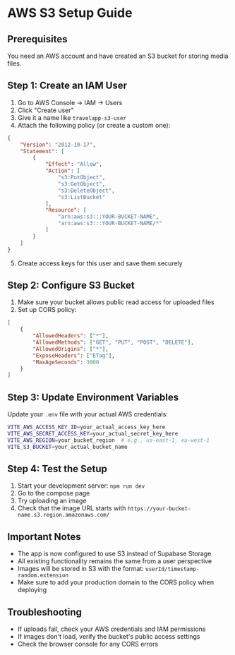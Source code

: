 # AWS S3 Setup Guide

## Prerequisites
You need an AWS account and have created an S3 bucket for storing media files.

## Step 1: Create an IAM User
1. Go to AWS Console → IAM → Users
2. Click "Create user"
3. Give it a name like `travelapp-s3-user`
4. Attach the following policy (or create a custom one):

```json
{
    "Version": "2012-10-17",
    "Statement": [
        {
            "Effect": "Allow",
            "Action": [
                "s3:PutObject",
                "s3:GetObject",
                "s3:DeleteObject",
                "s3:ListBucket"
            ],
            "Resource": [
                "arn:aws:s3:::YOUR-BUCKET-NAME",
                "arn:aws:s3:::YOUR-BUCKET-NAME/*"
            ]
        }
    ]
}
```

5. Create access keys for this user and save them securely

## Step 2: Configure S3 Bucket
1. Make sure your bucket allows public read access for uploaded files
2. Set up CORS policy:

```json
[
    {
        "AllowedHeaders": ["*"],
        "AllowedMethods": ["GET", "PUT", "POST", "DELETE"],
        "AllowedOrigins": ["*"],
        "ExposeHeaders": ["ETag"],
        "MaxAgeSeconds": 3000
    }
]
```

## Step 3: Update Environment Variables
Update your `.env` file with your actual AWS credentials:

```bash
VITE_AWS_ACCESS_KEY_ID=your_actual_access_key_here
VITE_AWS_SECRET_ACCESS_KEY=your_actual_secret_key_here
VITE_AWS_REGION=your_bucket_region  # e.g., us-east-1, eu-west-1
VITE_S3_BUCKET=your_actual_bucket_name
```

## Step 4: Test the Setup
1. Start your development server: `npm run dev`
2. Go to the compose page
3. Try uploading an image
4. Check that the image URL starts with `https://your-bucket-name.s3.region.amazonaws.com/`

## Important Notes
- The app is now configured to use S3 instead of Supabase Storage
- All existing functionality remains the same from a user perspective
- Images will be stored in S3 with the format: `userId/timestamp-random.extension`
- Make sure to add your production domain to the CORS policy when deploying

## Troubleshooting
- If uploads fail, check your AWS credentials and IAM permissions
- If images don't load, verify the bucket's public access settings
- Check the browser console for any CORS errors 